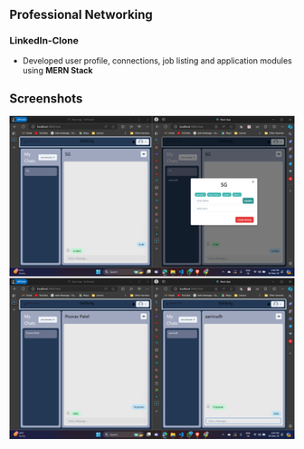 ## Professional Networking 

### LinkedIn-Clone

 - Developed user profile, connections, job listing and application modules using <b>MERN Stack</b> 

## Screenshots
 
![Group_chat](screenshots/1.png)
![one_2_one_chat](screenshots/2.png)


 